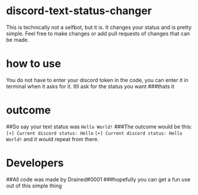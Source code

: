 # discord-text-status-changer
This is technically not a selfbot, but it is. It changes your status and is pretty simple. Feel free to make changes or add pull requests of changes that can be made.

# how to use
You do not have to enter your discord token in the code, you can enter it in terminal when it asks for it.
Itll ask for the status you want
###thats it

# outcome
##So say your text status was `Hello World!`
###The outcome would be this:
`[+] Current discord status: Hello`
`[+] Current discord status: Hello World!`
and it would repeat from there.

# Developers
##All code was made by Drained#0001
###hopefully you can get a fun use out of this simple thing
